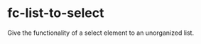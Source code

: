 fc-list-to-select
=================

Give the functionality of a select element to an unorganized list.

